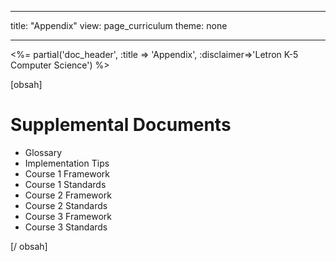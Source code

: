 * * *

title: "Appendix" view: page_curriculum theme: none

* * *

<%= partial('doc_header', :title => 'Appendix', :disclaimer=>'Letron K-5 Computer Science') %>

[obsah]

# Supplemental Documents

  
  


  * Glossary
  * Implementation Tips
  * Course 1 Framework
  * Course 1 Standards
  * Course 2 Framework
  * Course 2 Standards
  * Course 3 Framework
  * Course 3 Standards

[/ obsah]

<link rel="stylesheet" type="text/css" href="morestyle.css" />
